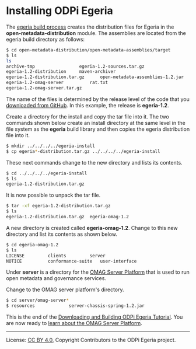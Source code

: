 <!-- SPDX-License-Identifier: CC-BY-4.0 -->
<!-- Copyright Contributors to the ODPi Egeria project. -->

# Installing ODPi Egeria

The [egeria build process](task-building-egeria-source.md) creates the
distribution files for Egeria in the **open-metadata-distribution** module.
The assemblies are located from the egeria build directory as follows:

```bash
$ cd open-metadata-distribution/open-metadata-assemblies/target
$ ls
ls
archive-tmp					egeria-1.2-sources.tar.gz
egeria-1.2-distribution		maven-archiver
egeria-1.2-distribution.tar.gz		open-metadata-assemblies-1.2.jar
egeria-1.2-omag-server			rat.txt
egeria-1.2-omag-server.tar.gz
```

The name of the files is determined by the release level of the code that you
[downloaded from GitHub](task-downloading-egeria-source.md).  In this example,
the release is **egeria-1.2**.

Create a directory for the install and copy the tar file into it.
The two commands shown below create an install directory at the same level in the
file system as the **egeria** build library and then copies the egeria distribution file into it.

```bash
$ mkdir ../../../../egeria-install
$ cp egeria*-distribution.tar.gz ../../../../egeria-install
```

These next commands change to the new directory and lists its contents.

```bash
$ cd ../../../../egeria-install
$ ls
egeria-1.2-distribution.tar.gz
```

It is now possible to unpack the tar file.

```bash
$ tar -xf egeria-1.2-distribution.tar.gz
$ ls
egeria-1.2-distribution.tar.gz	egeria-omag-1.2
```

A new directory is created called **egeria-omag-1.2**.  Change to this
new directory and list its contents as shown below.

```bash
$ cd egeria-omag-1.2
$ ls
LICENSE			clients			server
NOTICE			conformance-suite	user-interface
```

Under **server** is a directory for the
[OMAG Server Platform](../../../open-metadata-publication/website/omag-server) that is used to run
open metadata and governance services.

Change to the OMAG server platform's directory.

```bash
$ cd server/omag-server*
$ resources				server-chassis-spring-1.2.jar
```

This is the end of the [Downloading and Building ODPi Egeria Tutorial](.).    You are now
ready to [learn about the OMAG Server Platform](../omag-server-tutorial).

----
License: [CC BY 4.0](https://creativecommons.org/licenses/by/4.0/),
Copyright Contributors to the ODPi Egeria project.

